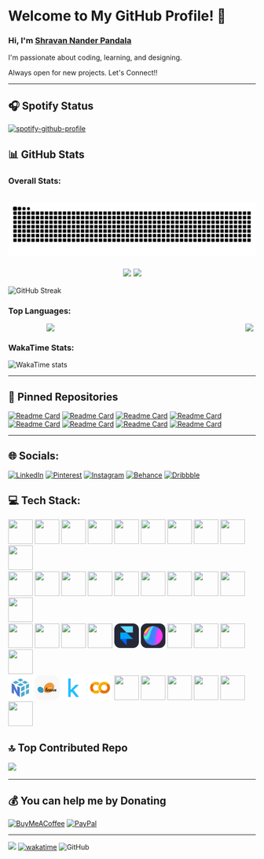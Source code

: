 # Welcome to My GitHub Profile! 👋

### Hi, I'm [Shravan Nander Pandala](https://github.com/Unknown-Geek)

I'm passionate about coding, learning, and designing.</br>

Always open for new projects. Let's Connect!!

---

## 🎧 Spotify Status

[![spotify-github-profile](https://spotify-github-profile.kittinanx.com/api/view?uid=5vm060a920538n4jolat2rjo8&cover_image=true&theme=novatorem&show_offline=true&background_color=121212&interchange=false&bar_color_cover=false&bar_color=E50016)](https://spotify-github-profile.kittinanx.com/api/view?uid=5vm060a920538n4jolat2rjo8&redirect=true)

## 📊 GitHub Stats

### Overall Stats:

<br clear="both">

<img src="https://raw.githubusercontent.com/Unknown-Geek/Unknown-Geek/output/snake.svg" alt="Snake animation" />

###

<div style="display: flex;  gap: 5px; justify-content: center;">
  <a href="https://github.com/anuraghazra/github-readme-stats">
    <img height=200 src="https://github-readme-stats.vercel.app/api?username=Unknown-Geek&theme=dark" />
  </a>

  <a href="https://github.com/anuraghazra/convoychat">
    <img height=200 src="https://github-readme-stats.vercel.app/api/top-langs?username=Unknown-Geek&theme=dark&layout=compact&langs_count=8&card_width=320" />
  </a>
</div>

<br>

<img src="https://nirzak-streak-stats.vercel.app/?user=Unknown-Geek&theme=dark&card_width=800" alt="GitHub Streak" />

### Top Languages:

<div style="display: flex; gap: 5px; flex-wrap: wrap; width: 100vw; justify-content: center;">
    <img src="http://github-profile-summary-cards.vercel.app/api/cards/most-commit-language?username=Unknown-Geek&theme=dark" width="400"/>
    <img src="http://github-profile-summary-cards.vercel.app/api/cards/repos-per-language?username=Unknown-Geek&theme=dark" width="400"/>
</div>

### WakaTime Stats:

![WakaTime stats](https://github-readme-stats.vercel.app/api/wakatime?username=Mojo_Maniac&layout=compact&theme=dark&hide=yaml,toml,shell,makefile,cmake,batchfile,json,Image,properties,scss,less,stylus,text)

---

## 📌 Pinned Repositories

[![Readme Card](https://github-readme-stats.vercel.app/api/pin/?username=Unknown-Geek&repo=Synthetic-Data-Generator&theme=dracula)](https://github.com/Unknown-Geek/Synthetic-Data-Generator)
[![Readme Card](https://github-readme-stats.vercel.app/api/pin/?username=Unknown-Geek&repo=Blender-Cloud-Renderer&theme=dracula)](https://github.com/Unknown-Geek/Blender-Cloud-Renderer)
[![Readme Card](https://github-readme-stats.vercel.app/api/pin/?username=Unknown-Geek&repo=Automated-Image-Generation-with-Keyword-Tagging&theme=dracula)](https://github.com/Unknown-Geek/Automated-Image-Generation-with-Keyword-Tagging)
[![Readme Card](https://github-readme-stats.vercel.app/api/pin/?username=Unknown-Geek&repo=Space_Invaders-Remastered&theme=dracula)](https://github.com/Unknown-Geek/Space_Invaders-Remastered)
[![Readme Card](https://github-readme-stats.vercel.app/api/pin/?username=Unknown-Geek&repo=Story-Generator&theme=dracula)](https://github.com/Unknown-Geek/Story-Generator)
[![Readme Card](https://github-readme-stats.vercel.app/api/pin/?username=Unknown-Geek&repo=Hand-Gesture-Detection-Infinite-Runner&theme=dracula)](https://github.com/Unknown-Geek/Hand-Gesture-Detection-Infinite-Runner)
[![Readme Card](https://github-readme-stats.vercel.app/api/pin/?username=Unknown-Geek&repo=Tech-Sprouts&theme=dracula)](https://github.com/Unknown-Geek/Tech-Sprouts)
[![Readme Card](https://github-readme-stats.vercel.app/api/pin/?username=Unknown-Geek&repo=eetic-website&theme=dracula)](https://github.com/Unknown-Geek/eetic-website)

---

## 🌐 Socials:

[![LinkedIn](https://img.shields.io/badge/LinkedIn-%230077B5.svg?logo=linkedin&logoColor=white)](https://linkedin.com/in/shravanpandala)
[![Pinterest](https://img.shields.io/badge/Pinterest-%23BD081C.svg?logo=Pinterest&logoColor=white)](in.pinterest.com/shravanpandala/)
[![Instagram](https://img.shields.io/badge/Instagram-%23E4405F.svg?logo=Instagram&logoColor=white)](https://instagram.com/_.shra1._)
[![Behance](https://img.shields.io/badge/Behance-%23191919.svg?logo=behance&logoColor=white)](https://www.behance.net/shravanpandala2005)
[![Dribbble](https://img.shields.io/badge/Dribbble-%23ea4c89.svg?logo=dribbble&logoColor=white)](https://dribbble.com/Shravan_Pandala)

## 💻 Tech Stack:

<div align="left">
  <img src="https://skillicons.dev/icons?i=py" width="50" height="50"/>
  <img src="https://skillicons.dev/icons?i=c" width="50" height="50"/>
  <img src="https://skillicons.dev/icons?i=cpp" width="50" height="50"/>
  <img src="https://skillicons.dev/icons?i=java" width="50" height="50"/>
  <img src="https://skillicons.dev/icons?i=dart" width="50" height="50"/>
  <img src="https://skillicons.dev/icons?i=markdown" width="50" height="50"/>
  <img src="https://skillicons.dev/icons?i=bash" width="50" height="50"/>
  <img src="https://skillicons.dev/icons?i=html" width="50" height="50"/>
  <img src="https://skillicons.dev/icons?i=css" width="50" height="50"/>
  <img src="https://skillicons.dev/icons?i=js" width="50" height="50"/>
    </br>
  <img src="https://skillicons.dev/icons?i=gcp" width="50" height="50"/>
  <img src="https://skillicons.dev/icons?i=vercel" width="50" height="50"/>
  <img src="https://skillicons.dev/icons?i=react" width="50" height="50"/>
  <img src="https://skillicons.dev/icons?i=vite" width="50" height="50"/>
  <img src="https://skillicons.dev/icons?i=tailwind" width="50" height="50"/>
  <img src="https://skillicons.dev/icons?i=flask" width="50" height="50"/>
  <img src="https://skillicons.dev/icons?i=flutter" width="50" height="50"/>
  <img src="https://skillicons.dev/icons?i=mongodb" width="50" height="50"/>
  <img src="https://skillicons.dev/icons?i=mysql" width="50" height="50"/>
  <img src="https://skillicons.dev/icons?i=sqlite" width="50" height="50"/>
    </br>
  <img src="https://skillicons.dev/icons?i=illustrator" width="50" height="50"/>
  <img src="https://skillicons.dev/icons?i=photoshop" width="50" height="50"/>
  <img src="https://skillicons.dev/icons?i=pr" width="50" height="50"/>
  <img src="https://skillicons.dev/icons?i=figma" width="50" height="50"/>
  <img src="icons/framer.png" width="50" height="50" title="Framer"/>
  <img src="icons/spline.png" width="50" height="50" title="Spline"/>
  <img src="https://skillicons.dev/icons?i=notion" width="50" height="50"/>
  <img src="https://skillicons.dev/icons?i=postman" width="50" height="50"/>
  <img src="https://skillicons.dev/icons?i=linux" width="50" height="50"/>
  <img src="https://skillicons.dev/icons?i=windows" width="50" height="50"/>
    </br> 
  <img src="icons/numpy.png" width="50" height="50" title="NumPy"/>
  <img src="icons/sklearn.png" width="50" height="50" title="ScikitLearn"/>
  <img src="icons/kaggle.png" width="50" height="50" title="Kaggle" />
  <img src="icons/colab.png" width="50" height="50" title="Colab"/>
  <img src="https://skillicons.dev/icons?i=opencv" width="50" height="50"/>
  <img src="https://skillicons.dev/icons?i=pytorch" width="50" height="50"/>
  <img src="https://skillicons.dev/icons?i=tensorflow" width="50" height="50"/>
  <img src="https://skillicons.dev/icons?i=github" width="50" height="50"/>
  <img src="https://skillicons.dev/icons?i=git" width="50" height="50"/>
  <img src="https://skillicons.dev/icons?i=docker" width="50" height="50"/>
</div>

## 🔝 Top Contributed Repo

<img src="https://github-contributor-stats.vercel.app/api?username=Unknown-Geek&limit=5&theme=dark&combine_all_yearly_contributions=true"/>

---

## 💰 You can help me by Donating

[![BuyMeACoffee](https://img.shields.io/badge/Buy%20Me%20a%20Coffee-ffdd00?style=for-the-badge&logo=buy-me-a-coffee&logoColor=black)](https://buymeacoffee.com/ShravanPandala)
[![PayPal](https://img.shields.io/badge/PayPal-00457C?style=for-the-badge&logo=paypal&logoColor=white)](https://www.paypal.com/paypalme/shravanpandala)

---

![](https://komarev.com/ghpvc/?username=Unknown-Geek&color=blue)
[![wakatime](https://wakatime.com/badge/user/0c94b0e2-1755-4a98-ba81-840f4647bd82.svg)](https://wakatime.com/@0c94b0e2-1755-4a98-ba81-840f4647bd82)
<img alt="GitHub" src="https://img.shields.io/badge/dynamic/json?logo=github&label=GitHub+Followers&labelColor=282c34&color=181717&query=%24.data.totalSubs&url=https%3A%2F%2Fapi.spencerwoo.com%2Fsubstats%2F%3Fsource%3Dgithub%26queryKey%3DUnknown-Geek&longCache=true"/>
